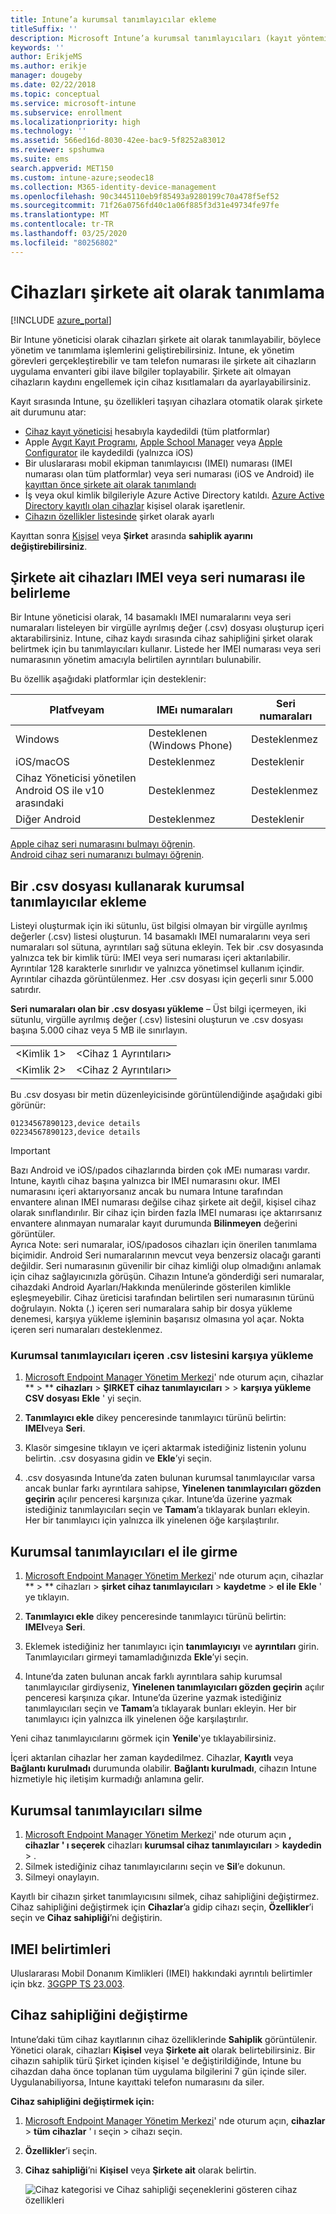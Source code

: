 ```yaml
---
title: Intune’a kurumsal tanımlayıcılar ekleme
titleSuffix: ''
description: Microsoft Intune’a kurumsal tanımlayıcıları (kayıt yöntemi, IMEI ve seri numaraları) eklemeyi öğrenin.
keywords: ''
author: ErikjeMS
ms.author: erikje
manager: dougeby
ms.date: 02/22/2018
ms.topic: conceptual
ms.service: microsoft-intune
ms.subservice: enrollment
ms.localizationpriority: high
ms.technology: ''
ms.assetid: 566ed16d-8030-42ee-bac9-5f8252a83012
ms.reviewer: spshumwa
ms.suite: ems
search.appverid: MET150
ms.custom: intune-azure;seodec18
ms.collection: M365-identity-device-management
ms.openlocfilehash: 90c3445110eb9f85493a9280199c70a478f5ef52
ms.sourcegitcommit: 71f26a0756fd40c1a06f885f3d31e49734fe97fe
ms.translationtype: MT
ms.contentlocale: tr-TR
ms.lasthandoff: 03/25/2020
ms.locfileid: "80256802"
---
```

# <a name="identify-devices-as-corporate-owned"></a>Cihazları şirkete ait olarak tanımlama

[!INCLUDE [azure_portal](../includes/azure_portal.md)]

Bir Intune yöneticisi olarak cihazları şirkete ait olarak tanımlayabilir, böylece yönetim ve tanımlama işlemlerini geliştirebilirsiniz. Intune, ek yönetim görevleri gerçekleştirebilir ve tam telefon numarası ile şirkete ait cihazların uygulama envanteri gibi ilave bilgiler toplayabilir. Şirkete ait olmayan cihazların kaydını engellemek için cihaz kısıtlamaları da ayarlayabilirsiniz.

Kayıt sırasında Intune, şu özellikleri taşıyan cihazlara otomatik olarak şirkete ait durumunu atar:

- [Cihaz kayıt yöneticisi](device-enrollment-manager-enroll.md) hesabıyla kaydedildi (tüm platformlar)
- Apple [Aygıt Kayıt Programı](device-enrollment-program-enroll-ios.md), [Apple School Manager](apple-school-manager-set-up-ios.md) veya [Apple Configurator](apple-configurator-enroll-ios.md) ile kaydedildi (yalnızca iOS)
- Bir uluslararası mobil ekipman tanımlayıcısı (IMEI) numarası (IMEI numarası olan tüm platformlar) veya seri numarası (iOS ve Android) ile [kayıttan önce şirkete ait olarak tanımlandı](#identify-corporate-owned-devices-with-imei-or-serial-number)
- İş veya okul kimlik bilgileriyle Azure Active Directory katıldı. [Azure Active Directory kayıtlı olan cihazlar](https://docs.microsoft.com/azure/active-directory/devices/overview) kişisel olarak işaretlenir.
- [Cihazın özellikler listesinde](#change-device-ownership) şirket olarak ayarlı

Kayıttan sonra [Kişisel](#change-device-ownership) veya **Şirket** arasında **sahiplik ayarını değiştirebilirsiniz**.

## <a name="identify-corporate-owned-devices-with-imei-or-serial-number"></a>Şirkete ait cihazları IMEI veya seri numarası ile belirleme

Bir Intune yöneticisi olarak, 14 basamaklı IMEI numaralarını veya seri numaraları listeleyen bir virgülle ayrılmış değer (.csv) dosyası oluşturup içeri aktarabilirsiniz. Intune, cihaz kaydı sırasında cihaz sahipliğini şirket olarak belirtmek için bu tanımlayıcıları kullanır. Listede her IMEI numarası veya seri numarasının yönetim amacıyla belirtilen ayrıntıları bulunabilir.

Bu özellik aşağıdaki platformlar için desteklenir:

| Platfveyam | IMEı numaraları | Seri numaraları |
|---|---|---|
| Windows | Desteklenen (Windows Phone) | Desteklenmez |
| iOS/macOS | Desteklenmez | Desteklenir |
| Cihaz Yöneticisi yönetilen Android OS ile v10 arasındaki | Desteklenmez | Desteklenmez |
| Diğer Android | Desteklenmez | Desteklenir |

<!-- When you upload serial numbers for corporate-owned iOS/iPadOS devices, they must be paired with a corporate enrollment profile. Devices must then be enrolled using either Apple's Automated Device Enrollment or Apple Configurator to have them appear as corporate-owned. -->

[Apple cihaz seri numarasını bulmayı öğrenin](https://support.apple.com/HT204308).<br>
[Android cihaz seri numaranızı bulmayı öğrenin](https://support.google.com/store/answer/3333000).

## <a name="add-corporate-identifiers-by-using-a-csv-file"></a>Bir .csv dosyası kullanarak kurumsal tanımlayıcılar ekleme
Listeyi oluşturmak için iki sütunlu, üst bilgisi olmayan bir virgülle ayrılmış değerler (.csv) listesi oluşturun. 14 basamaklı IMEI numaralarını veya seri numaraları sol sütuna, ayrıntıları sağ sütuna ekleyin. Tek bir .csv dosyasında yalnızca tek bir kimlik türü: IMEI veya seri numarası içeri aktarılabilir. Ayrıntılar 128 karakterle sınırlıdır ve yalnızca yönetimsel kullanım içindir. Ayrıntılar cihazda görüntülenmez. Her .csv dosyası için geçerli sınır 5.000 satırdır.

**Seri numaraları olan bir .csv dosyası yükleme** – Üst bilgi içermeyen, iki sütunlu, virgülle ayrılmış değer (.csv) listesini oluşturun ve .csv dosyası başına 5.000 cihaz veya 5 MB ile sınırlayın.

|||
|-|-|
|&lt;Kimlik 1&gt;|&lt;Cihaz 1 Ayrıntıları&gt;|
|&lt;Kimlik 2&gt;|&lt;Cihaz 2 Ayrıntıları&gt;|

Bu .csv dosyası bir metin düzenleyicisinde görüntülendiğinde aşağıdaki gibi görünür:

```
01234567890123,device details
02234567890123,device details
```

> [!IMPORTANT]
> Bazı Android ve iOS/ıpados cihazlarında birden çok ıMEı numarası vardır. Intune, kayıtlı cihaz başına yalnızca bir IMEI numarasını okur. IMEI numarasını içeri aktarıyorsanız ancak bu numara Intune tarafından envantere alınan IMEI numarası değilse cihaz şirkete ait değil, kişisel cihaz olarak sınıflandırılır. Bir cihaz için birden fazla IMEI numarası içe aktarırsanız envantere alınmayan numaralar kayıt durumunda **Bilinmeyen** değerini görüntüler.<br>
>Ayrıca Note: seri numaralar, iOS/ıpadosos cihazları için önerilen tanımlama biçimidir.
>Android Seri numaralarının mevcut veya benzersiz olacağı garanti değildir. Seri numarasının güvenilir bir cihaz kimliği olup olmadığını anlamak için cihaz sağlayıcınızla görüşün.
>Cihazın Intune’a gönderdiği seri numaralar, cihazdaki Android Ayarları/Hakkında menülerinde gösterilen kimlikle eşleşmeyebilir. Cihaz üreticisi tarafından belirtilen seri numarasının türünü doğrulayın.
>Nokta (.) içeren seri numaralara sahip bir dosya yükleme denemesi, karşıya yükleme işleminin başarısız olmasına yol açar. Nokta içeren seri numaraları desteklenmez.

### <a name="upload-a-csv-list-of-corporate-identifiers"></a>Kurumsal tanımlayıcıları içeren .csv listesini karşıya yükleme

1. [Microsoft Endpoint Manager Yönetim Merkezi](https://go.microsoft.com/fwlink/?linkid=2109431)' nde oturum açın, cihazlar ** > ** **cihazları** > **ŞIRKET cihaz tanımlayıcıları** >  > **karşıya yükleme CSV dosyası** **Ekle** ' yi seçin.

2. **Tanımlayıcı ekle** dikey penceresinde tanımlayıcı türünü belirtin: **IMEI**veya **Seri**.

3. Klasör simgesine tıklayın ve içeri aktarmak istediğiniz listenin yolunu belirtin. .csv dosyasına gidin ve **Ekle**’yi seçin. 

4. .csv dosyasında Intune’da zaten bulunan kurumsal tanımlayıcılar varsa ancak bunlar farkı ayrıntılara sahipse, **Yinelenen tanımlayıcıları gözden geçirin** açılır penceresi karşınıza çıkar. Intune’da üzerine yazmak istediğiniz tanımlayıcıları seçin ve **Tamam**’a tıklayarak bunları ekleyin. Her bir tanımlayıcı için yalnızca ilk yinelenen öğe karşılaştırılır.

## <a name="manually-enter-corporate-identifiers"></a>Kurumsal tanımlayıcıları el ile girme

1. [Microsoft Endpoint Manager Yönetim Merkezi](https://go.microsoft.com/fwlink/?linkid=2109431)' nde oturum açın, cihazlar ** > ** cihazları > **şirket cihaz tanımlayıcıları** > **kaydetme** > **el ile** **Ekle** ' ye tıklayın.

2. **Tanımlayıcı ekle** dikey penceresinde tanımlayıcı türünü belirtin: **IMEI**veya **Seri**.

3. Eklemek istediğiniz her tanımlayıcı için **tanımlayıcıyı** ve **ayrıntıları** girin. Tanımlayıcıları girmeyi tamamladığınızda **Ekle**’yi seçin.

5. Intune’da zaten bulunan ancak farklı ayrıntılara sahip kurumsal tanımlayıcılar girdiyseniz, **Yinelenen tanımlayıcıları gözden geçirin** açılır penceresi karşınıza çıkar. Intune’da üzerine yazmak istediğiniz tanımlayıcıları seçin ve **Tamam**’a tıklayarak bunları ekleyin. Her bir tanımlayıcı için yalnızca ilk yinelenen öğe karşılaştırılır.

Yeni cihaz tanımlayıcılarını görmek için **Yenile**'ye tıklayabilirsiniz.

İçeri aktarılan cihazlar her zaman kaydedilmez. Cihazlar, **Kayıtlı** veya **Bağlantı kurulmadı** durumunda olabilir. **Bağlantı kurulmadı**, cihazın Intune hizmetiyle hiç iletişim kurmadığı anlamına gelir.

## <a name="delete-corporate-identifiers"></a>Kurumsal tanımlayıcıları silme

1. [Microsoft Endpoint Manager Yönetim Merkezi](https://go.microsoft.com/fwlink/?linkid=2109431)' nde oturum açın **, cihazlar ' ı seçerek** cihazları **kurumsal cihaz tanımlayıcıları** > **kaydedin** > .
2. Silmek istediğiniz cihaz tanımlayıcılarını seçin ve **Sil**’e dokunun.
3. Silmeyi onaylayın.

Kayıtlı bir cihazın şirket tanımlayıcısını silmek, cihaz sahipliğini değiştirmez. Cihaz sahipliğini değiştirmek için **Cihazlar**’a gidip cihazı seçin, **Özellikler**’i seçin ve **Cihaz sahipliği**’ni değiştirin.

## <a name="imei-specifications"></a>IMEI belirtimleri
Uluslararası Mobil Donanım Kimlikleri (IMEI) hakkındaki ayrıntılı belirtimler için bkz. [3GGPP TS 23.003](https://portal.3gpp.org/desktopmodules/Specifications/SpecificationDetails.aspx?specificationId=729).

## <a name="change-device-ownership"></a>Cihaz sahipliğini değiştirme

Intune’daki tüm cihaz kayıtlarının cihaz özelliklerinde **Sahiplik** görüntülenir. Yönetici olarak, cihazları **Kişisel** veya **Şirkete ait** olarak belirtebilirsiniz. Bir cihazın sahiplik türü Şirket içinden kişisel 'e değiştirildiğinde, Intune bu cihazdan daha önce toplanan tüm uygulama bilgilerini 7 gün içinde siler. Uygulanabiliyorsa, Intune kayıttaki telefon numarasını da siler. 

**Cihaz sahipliğini değiştirmek için:**
1. [Microsoft Endpoint Manager Yönetim Merkezi](https://go.microsoft.com/fwlink/?linkid=2109431)' nde oturum açın, **cihazlar** > **tüm cihazlar** ' ı seçin > cihazı seçin.
2. **Özellikler**’i seçin.
3. **Cihaz sahipliği**’ni **Kişisel** veya **Şirkete ait** olarak belirtin.

   ![Cihaz kategorisi ve Cihaz sahipliği seçeneklerini gösteren cihaz özellikleri](./media/corporate-identifiers-add/device-properties.png)
